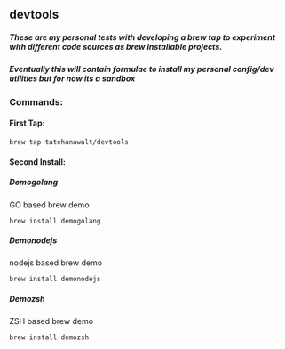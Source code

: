 ## devtools

##### These are my personal tests with developing a brew tap to experiment with different code sources as brew installable projects.

##### Eventually this will contain formulae to install my personal config/dev utilities but for now its a sandbox

### Commands:

#### First Tap:
```
brew tap tatehanawalt/devtools
```

#### Second Install:

##### Demogolang
GO based brew demo
```
brew install demogolang
```

##### Demonodejs
nodejs based brew demo
```
brew install demonodejs
```

##### Demozsh
ZSH based brew demo
```
brew install demozsh
```

